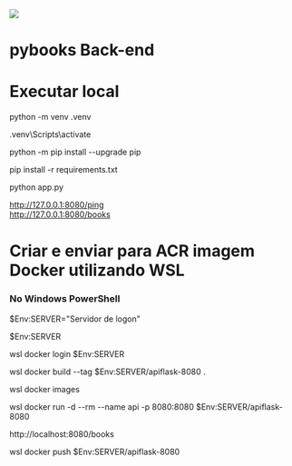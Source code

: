 ![](https://blog.appseed.us/content/images/2021/08/icons-flask-x500w.png)

# pybooks Back-end

# Executar local

python -m venv .venv

.venv\Scripts\activate

python -m pip install --upgrade pip

pip install -r requirements.txt

python app.py

http://127.0.0.1:8080/ping <br>
http://127.0.0.1:8080/books


# Criar e enviar para ACR imagem Docker utilizando WSL

### No Windows PowerShell

$Env:SERVER="Servidor de logon"

$Env:SERVER

wsl docker login $Env:SERVER

wsl docker build --tag $Env:SERVER/apiflask-8080 .

wsl docker images

wsl docker run -d --rm --name api -p 8080:8080 $Env:SERVER/apiflask-8080

http://localhost:8080/books

wsl docker push $Env:SERVER/apiflask-8080
